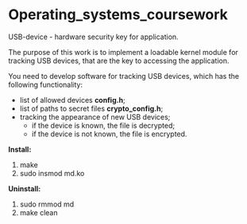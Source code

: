 # Operating_systems_coursework

USB-device - hardware security key for application.

The purpose of this work is to implement a loadable kernel module for tracking USB devices, that are the key to accessing the application.

You need to develop software for tracking USB devices, which has the following functionality:
- list of allowed devices **config.h**;
- list of paths to secret files **crypto_config.h**;
- tracking the appearance of new USB devices;
  - if the device is known, the file is decrypted;
  - if the device is not known, the file is encrypted.

**Install:**
1. make
2. sudo insmod md.ko

**Uninstall:**
1. sudo rmmod md
2. make clean
